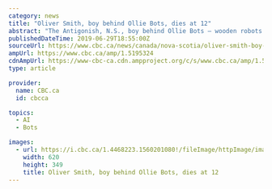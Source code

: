 ```yaml
---
category: news
title: "Oliver Smith, boy behind Ollie Bots, dies at 12"
abstract: "The Antigonish, N.S., boy behind Ollie Bots — wooden robots sold to make money to research a rare form of cancer and to help local families coping with pediatric cancer — has died at age 12. According to his obituary, Oliver Smith, died on Thursday ..."
publishedDateTime: 2019-06-29T18:55:00Z
sourceUrl: https://www.cbc.ca/news/canada/nova-scotia/oliver-smith-boy-behind-ollie-bots-dies-at-12-antigonish-1.5195324
ampUrl: https://www.cbc.ca/amp/1.5195324
cdnAmpUrl: https://www-cbc-ca.cdn.ampproject.org/c/s/www.cbc.ca/amp/1.5195324
type: article

provider:
  name: CBC.ca
  id: cbcca

topics:
  - AI
  - Bots

images:
  - url: https://i.cbc.ca/1.4468223.1560201080!/fileImage/httpImage/image.jpg_gen/derivatives/16x9_620/oliver-smith-is-back-to-playing-hockey-for-the-antigonish-atom-aa-bulldogs.jpg
    width: 620
    height: 349
    title: Oliver Smith, boy behind Ollie Bots, dies at 12
---
```

